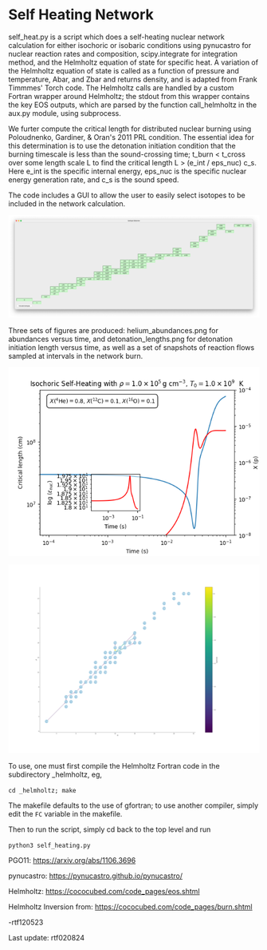 # Self Heating Network
 self_heat.py is a script which does a self-heating nuclear network calculation 
 for either isochoric or isobaric conditions using pynucastro for nuclear
 reaction rates and composition, scipy.integrate for integration method,
 and the Helmholtz equation of state for specific heat. A variation of the 
 Helmholtz equation of state is called as a function of pressure and
 temperature, Abar, and Zbar and returns density, and is adapted from Frank 
 Timmmes' Torch code. The Helmholtz calls are handled by a custom Fortran
 wrapper around Helmholtz; the stdout from this wrapper contains the key EOS 
 outputs, which are parsed by the function call_helmholtz in the aux.py
 module, using subprocess.
 
 We furter compute the critical length for distributed nuclear burning
 using Poloudnenko, Gardiner, & Oran's 2011 PRL condition. The essential idea
 for this determination is to use the detonation initiation condition 
 that the burning timescale is less than the sound-crossing time;
 t_burn < t_cross over some length scale L to find the critical length
 L > (e_int / eps_nuc) c_s. Here e_int is the specific internal energy,
 eps_nuc is the specific nuclear energy generation rate, and c_s is the 
 sound speed.

 The code includes a GUI to allow the user to easily select isotopes to be included in the 
 network calculation.

 ![Sample plot of isotope selector.](/_images/isotope_selector.png)
 
 Three sets of figures are produced:  helium_abundances.png for abundances versus
  time, and detonation_lengths.png for detonation initiation length
  versus time, as well as a set of snapshots of reaction flows sampled at intervals
  in the network burn.

![Sample plot of detonation lengths.](/_images/detonation_lengths.png)

![Sample plot of reaction flows.](/_images/reaction_flow_0.10.png)

 To use, one must first compile the Helmholtz Fortran code in the subdirectory
  _helmholtz, eg,
  
 `cd _helmholtz; make`

 The makefile defaults to the use of gfortran; to use another compiler, simply edit the `FC` 
 variable in the makefile.
 
 Then to run the script, simply cd back to the top level and run

 `python3 self_heating.py`
  
 PGO11: https://arxiv.org/abs/1106.3696
 
 pynucastro: https://pynucastro.github.io/pynucastro/

 Helmholtz: https://cococubed.com/code_pages/eos.shtml
 
 Helmholtz Inversion from: https://cococubed.com/code_pages/burn.shtml

 -rtf120523

 Last update: rtf020824
